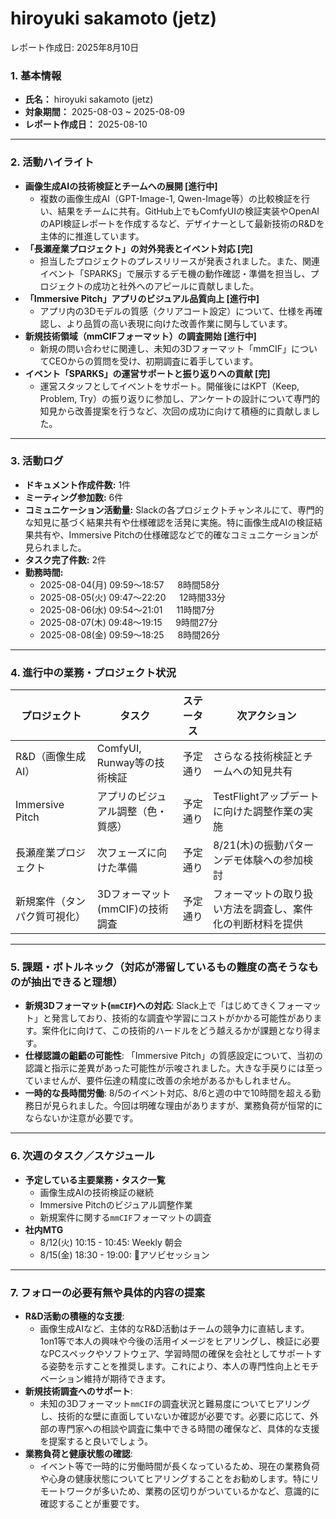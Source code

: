 # hiroyuki sakamoto (jetz)

レポート作成日: 2025年8月10日

### 1. 基本情報

- **氏名：** hiroyuki sakamoto (jetz)
- **対象期間：** 2025-08-03 ~ 2025-08-09
- **レポート作成日：** 2025-08-10

---

### 2. 活動ハイライト

- **画像生成AIの技術検証とチームへの展開 [進行中]**
    - 複数の画像生成AI（GPT-Image-1, Qwen-Image等）の比較検証を行い、結果をチームに共有。GitHub上でもComfyUIの検証実装やOpenAIのAPI検証レポートを作成するなど、デザイナーとして最新技術のR&Dを主体的に推進しています。
- **「長瀬産業プロジェクト」の対外発表とイベント対応 [完]**
    - 担当したプロジェクトのプレスリリースが発表されました。また、関連イベント「SPARKS」で展示するデモ機の動作確認・準備を担当し、プロジェクトの成功と社外へのアピールに貢献しました。
- **「Immersive Pitch」アプリのビジュアル品質向上 [進行中]**
    - アプリ内の3Dモデルの質感（クリアコート設定）について、仕様を再確認し、より品質の高い表現に向けた改善作業に関与しています。
- **新規技術領域（mmCIFフォーマット）の調査開始 [進行中]**
    - 新規の問い合わせに関連し、未知の3Dフォーマット「mmCIF」についてCEOからの質問を受け、初期調査に着手しています。
- **イベント「SPARKS」の運営サポートと振り返りへの貢献 [完]**
    - 運営スタッフとしてイベントをサポート。開催後にはKPT（Keep, Problem, Try）の振り返りに参加し、アンケートの設計について専門的知見から改善提案を行うなど、次回の成功に向けて積極的に貢献しました。

---

### 3. 活動ログ

- **ドキュメント作成件数:** 1件
- **ミーティング参加数:** 6件
- **コミュニケーション活動量:** Slackの各プロジェクトチャンネルにて、専門的な知見に基づく結果共有や仕様確認を活発に実施。特に画像生成AIの検証結果共有や、Immersive Pitchの仕様確認などで的確なコミュニケーションが見られました。
- **タスク完了件数:** 2件
- **勤務時間:**
    - 2025-08-04(月) 09:59〜18:57 　 8時間58分
    - 2025-08-05(火) 09:47〜22:20 　 12時間33分
    - 2025-08-06(水) 09:54〜21:01 　 11時間7分
    - 2025-08-07(木) 09:48〜19:15 　 9時間27分
    - 2025-08-08(金) 09:59〜18:25 　 8時間26分

---

### 4. 進行中の業務・プロジェクト状況

| プロジェクト | タスク | ステータス | 次アクション |
| --- | --- | --- | --- |
| R&D（画像生成AI） | ComfyUI, Runway等の技術検証 | 予定通り | さらなる技術検証とチームへの知見共有 |
| Immersive Pitch | アプリのビジュアル調整（色・質感） | 予定通り | TestFlightアップデートに向けた調整作業の実施 |
| 長瀬産業プロジェクト | 次フェーズに向けた準備 | 予定通り | 8/21(木)の振動パターンデモ体験への参加検討 |
| 新規案件（タンパク質可視化） | 3Dフォーマット(mmCIF)の技術調査 | 予定通り | フォーマットの取り扱い方法を調査し、案件化の判断材料を提供 |

---

### 5. 課題・ボトルネック（対応が滞留しているもの難度の高そうなものが抽出できると理想）

- **新規3Dフォーマット(`mmCIF`)への対応**: Slack上で「はじめてきくフォーマット」と発言しており、技術的な調査や学習にコストがかかる可能性があります。案件化に向けて、この技術的ハードルをどう越えるかが課題となり得ます。
- **仕様認識の齟齬の可能性**: 「Immersive Pitch」の質感設定について、当初の認識と指示に差異があった可能性が示唆されました。大きな手戻りには至っていませんが、要件伝達の精度に改善の余地があるかもしれません。
- **一時的な長時間労働**: 8/5のイベント対応、8/6と週の中で10時間を超える勤務日が見られました。今回は明確な理由がありますが、業務負荷が恒常的にならないか注意が必要です。

---

### 6. 次週のタスク／スケジュール

- **予定している主要業務・タスク一覧**
    - 画像生成AIの技術検証の継続
    - Immersive Pitchのビジュアル調整作業
    - 新規案件に関する`mmCIF`フォーマットの調査
- **社内MTG**
    - 8/12(火) 10:15 - 10:45: Weekly 朝会
    - 8/15(金) 18:30 - 19:00: 🌟アソビセッション

---

### 7. フォローの必要有無や具体的内容の提案

- **R&D活動の積極的な支援**:
    - 画像生成AIなど、主体的なR&D活動はチームの競争力に直結します。1on1等で本人の興味や今後の活用イメージをヒアリングし、検証に必要なPCスペックやソフトウェア、学習時間の確保を会社としてサポートする姿勢を示すことを推奨します。これにより、本人の専門性向上とモチベーション維持が期待できます。
- **新規技術調査へのサポート**:
    - 未知の3Dフォーマット`mmCIF`の調査状況と難易度についてヒアリングし、技術的な壁に直面していないか確認が必要です。必要に応じて、外部の専門家への相談や調査に集中できる時間の確保など、具体的な支援を提案すると良いでしょう。
- **業務負荷と健康状態の確認**:
    - イベント等で一時的に労働時間が長くなっているため、現在の業務負荷や心身の健康状態についてヒアリングすることをお勧めします。特にリモートワークが多いため、業務の区切りがついているかなど、意識的に確認することが重要です。
